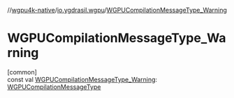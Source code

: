 //[wgpu4k-native](../../index.md)/[io.ygdrasil.wgpu](index.md)/[WGPUCompilationMessageType_Warning](-w-g-p-u-compilation-message-type_-warning.md)

# WGPUCompilationMessageType_Warning

[common]\
const val [WGPUCompilationMessageType_Warning](-w-g-p-u-compilation-message-type_-warning.md): [WGPUCompilationMessageType](-w-g-p-u-compilation-message-type/index.md)